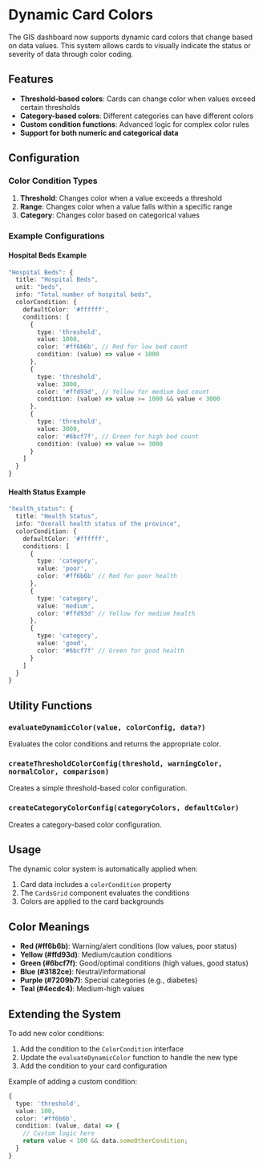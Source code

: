 # Dynamic Card Colors

The GIS dashboard now supports dynamic card colors that change based on data values. This system allows cards to visually indicate the status or severity of data through color coding.

## Features

- **Threshold-based colors**: Cards can change color when values exceed certain thresholds
- **Category-based colors**: Different categories can have different colors
- **Custom condition functions**: Advanced logic for complex color rules
- **Support for both numeric and categorical data**

## Configuration

### Color Condition Types

1. **Threshold**: Changes color when a value exceeds a threshold
2. **Range**: Changes color when a value falls within a specific range
3. **Category**: Changes color based on categorical values

### Example Configurations

#### Hospital Beds Example
```typescript
"Hospital Beds": {
  title: "Hospital Beds",
  unit: "beds",
  info: "Total number of hospital beds",
  colorCondition: {
    defaultColor: '#ffffff',
    conditions: [
      {
        type: 'threshold',
        value: 1000,
        color: '#ff6b6b', // Red for low bed count
        condition: (value) => value < 1000
      },
      {
        type: 'threshold',
        value: 3000,
        color: '#ffd93d', // Yellow for medium bed count
        condition: (value) => value >= 1000 && value < 3000
      },
      {
        type: 'threshold',
        value: 3000,
        color: '#6bcf7f', // Green for high bed count
        condition: (value) => value >= 3000
      }
    ]
  }
}
```

#### Health Status Example
```typescript
"health_status": {
  title: "Health Status",
  info: "Overall health status of the province",
  colorCondition: {
    defaultColor: '#ffffff',
    conditions: [
      {
        type: 'category',
        value: 'poor',
        color: '#ff6b6b' // Red for poor health
      },
      {
        type: 'category',
        value: 'medium',
        color: '#ffd93d' // Yellow for medium health
      },
      {
        type: 'category',
        value: 'good',
        color: '#6bcf7f' // Green for good health
      }
    ]
  }
}
```

## Utility Functions

### `evaluateDynamicColor(value, colorConfig, data?)`
Evaluates the color conditions and returns the appropriate color.

### `createThresholdColorConfig(threshold, warningColor, normalColor, comparison)`
Creates a simple threshold-based color configuration.

### `createCategoryColorConfig(categoryColors, defaultColor)`
Creates a category-based color configuration.

## Usage

The dynamic color system is automatically applied when:
1. Card data includes a `colorCondition` property
2. The `CardsGrid` component evaluates the conditions
3. Colors are applied to the card backgrounds

## Color Meanings

- **Red (#ff6b6b)**: Warning/alert conditions (low values, poor status)
- **Yellow (#ffd93d)**: Medium/caution conditions
- **Green (#6bcf7f)**: Good/optimal conditions (high values, good status)
- **Blue (#3182ce)**: Neutral/informational
- **Purple (#7209b7)**: Special categories (e.g., diabetes)
- **Teal (#4ecdc4)**: Medium-high values

## Extending the System

To add new color conditions:

1. Add the condition to the `ColorCondition` interface
2. Update the `evaluateDynamicColor` function to handle the new type
3. Add the condition to your card configuration

Example of adding a custom condition:
```typescript
{
  type: 'threshold',
  value: 100,
  color: '#ff6b6b',
  condition: (value, data) => {
    // Custom logic here
    return value < 100 && data.someOtherCondition;
  }
}
``` 